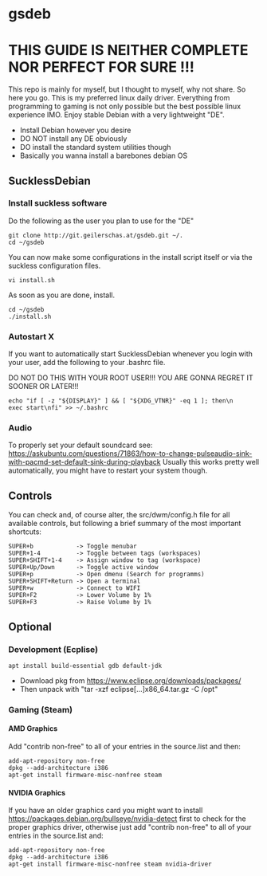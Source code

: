 # gsdeb

# THIS GUIDE IS NEITHER COMPLETE NOR PERFECT FOR SURE !!!

This repo is mainly for myself, but I thought to myself, why not share. So here you go. This is my preferred linux daily driver. Everything from programming to gaming is not only possible but the best possible linux experience IMO.
Enjoy stable Debian with a very lightweight "DE".

- Install Debian however you desire
- DO NOT install any DE obviously
- DO install the standard system utilities though
- Basically you wanna install a barebones debian OS

## SucklessDebian
### Install suckless software
Do the following as the user you plan to use for the "DE"
```
git clone http://git.geilerschas.at/gsdeb.git ~/.
cd ~/gsdeb
```
You can now make some configurations in the install script itself or via the suckless configuration files.
```
vi install.sh
```
As soon as you are done, install.
```
cd ~/gsdeb
./install.sh
```

### Autostart X
If you want to automatically start SucklessDebian whenever you login with your user, add the following to your .bashrc file.

DO NOT DO THIS WITH YOUR ROOT USER!!! YOU ARE GONNA REGRET IT SOONER OR LATER!!!
```
echo "if [ -z "${DISPLAY}" ] && [ "${XDG_VTNR}" -eq 1 ]; then\n    exec start\nfi" >> ~/.bashrc
```

### Audio
To properly set your default soundcard see:
https://askubuntu.com/questions/71863/how-to-change-pulseaudio-sink-with-pacmd-set-default-sink-during-playback
Usually this works pretty well automatically, you might have to restart your system though.

## Controls
You can check and, of course alter, the src/dwm/config.h file for all available controls, but following a brief summary of the most important shortcuts:
```
SUPER+b            -> Toggle menubar
SUPER+1-4          -> Toggle between tags (workspaces)
SUPER+SHIFT+1-4    -> Assign window to tag (workspace)
SUPER+Up/Down      -> Toggle active window
SUPER+p            -> Open dmenu (Search for programms)
SUPER+SHIFT+Return -> Open a terminal
SUPER+w            -> Connect to WIFI
SUPER+F2           -> Lower Volume by 1%
SUPER+F3           -> Raise Volume by 1%
```
## Optional
### Development (Ecplise)
```
apt install build-essential gdb default-jdk
```
- Download pkg from https://www.eclipse.org/downloads/packages/
- Then unpack with "tar -xzf eclipse[...]x86_64.tar.gz -C /opt"

### Gaming (Steam)
#### AMD Graphics
Add "contrib non-free" to all of your entries in the source.list and then:
```
add-apt-repository non-free
dpkg --add-architecture i386
apt-get install firmware-misc-nonfree steam
```

#### NVIDIA Graphics
If you have an older graphics card you might want to install https://packages.debian.org/bullseye/nvidia-detect first to check for the proper graphics driver, otherwise just add "contrib non-free" to all of your entries in the source.list and:
```
add-apt-repository non-free
dpkg --add-architecture i386
apt-get install firmware-misc-nonfree steam nvidia-driver
```

